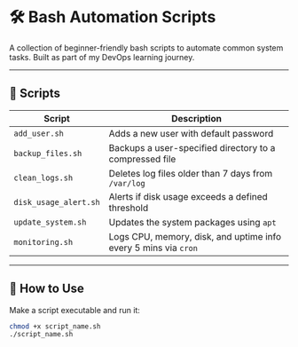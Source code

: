 # 🛠️ Bash Automation Scripts

A collection of beginner-friendly bash scripts to automate common system tasks. Built as part of my DevOps learning journey.

---

## 📂 Scripts

| Script                   | Description                                                  |
|--------------------------|--------------------------------------------------------------|
| `add_user.sh`            | Adds a new user with default password                        |
| `backup_files.sh`        | Backups a user-specified directory to a compressed file      |
| `clean_logs.sh`          | Deletes log files older than 7 days from `/var/log`          |
| `disk_usage_alert.sh`    | Alerts if disk usage exceeds a defined threshold             |
| `update_system.sh`       | Updates the system packages using `apt`                      |
| `monitoring.sh`          | Logs CPU, memory, disk, and uptime info every 5 mins via `cron` |

---

## 🚀 How to Use

Make a script executable and run it:
```bash
chmod +x script_name.sh
./script_name.sh
